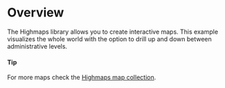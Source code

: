 # Overview

The Highmaps library allows you to create interactive maps. This example visualizes the whole world with the option to drill up and down between administrative levels.

#### Tip

For more maps check the [Highmaps map collection](https://code.highcharts.com/mapdata/).
